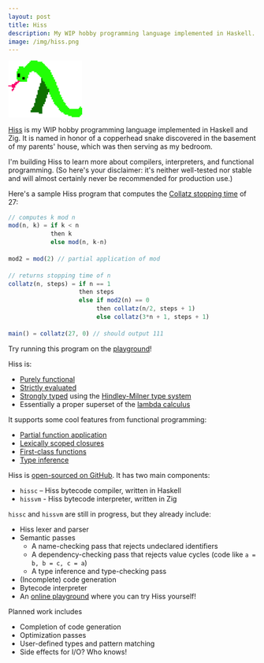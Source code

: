 ```yaml
---
layout: post
title: Hiss
description: My WIP hobby programming language implemented in Haskell.
image: /img/hiss.png
---
```


<img class="profile right" alt="Poorly-drawn Hiss logo" src="/img/hiss.png" width="150">

[Hiss](/hiss) is my WIP hobby programming language implemented in Haskell and Zig.
It is named in honor of a copperhead snake discovered in the basement of my parents' house, which was then serving as my bedroom.

I'm building Hiss to learn more about compilers, interpreters, and functional programming.
(So here's your disclaimer: it's neither well-tested nor stable and will almost certainly never be recommended for production use.)

Here's a sample Hiss program that computes the [Collatz stopping time](https://en.wikipedia.org/wiki/Collatz_conjecture) of 27:

```js
// computes k mod n
mod(n, k) = if k < n
            then k
            else mod(n, k-n)

mod2 = mod(2) // partial application of mod

// returns stopping time of n
collatz(n, steps) = if n == 1
                    then steps
                    else if mod2(n) == 0
                         then collatz(n/2, steps + 1)
                         else collatz(3*n + 1, steps + 1)

main() = collatz(27, 0) // should output 111
```

Try running this program on the [playground](/hiss/playground)!

Hiss is:
- [Purely functional](https://en.wikipedia.org/wiki/Purely_functional_programming)
- [Strictly evaluated](https://en.wikipedia.org/wiki/Evaluation_strategy)
- [Strongly typed](https://en.wikipedia.org/wiki/Strong_and_weak_typing) using the [Hindley-Milner type system](https://en.wikipedia.org/wiki/Hindley%E2%80%93Milner_type_system)
- Essentially a proper superset of the [lambda calculus](https://en.wikipedia.org/wiki/Lambda_calculus)

It supports some cool features from functional programming:
- [Partial function application](https://en.wikipedia.org/wiki/Partial_application)
- [Lexically scoped closures](https://en.wikipedia.org/wiki/Closure_(computer_programming))
- [First-class functions](https://en.wikipedia.org/wiki/First-class_function)
- [Type inference](https://en.wikipedia.org/wiki/Type_inference)

Hiss is [open-sourced on GitHub](https://github.com/joek13/hiss). It has two main components:
- `hissc` – Hiss bytecode compiler, written in Haskell
- `hissvm` - Hiss bytecode interpreter, written in Zig

`hissc` and `hissvm` are still in progress, but they already include:
- Hiss lexer and parser
- Semantic passes
     - A name-checking pass that rejects undeclared identifiers
     - A dependency-checking pass that rejects value cycles (code like `a = b, b = c, c = a`)
     - A type inference and type-checking pass
- (Incomplete) code generation
- Bytecode interpreter
- An [online playground](/hiss/playground) where you can try Hiss yourself!

Planned work includes
- Completion of code generation
- Optimization passes
- User-defined types and pattern matching
- Side effects for I/O? Who knows!